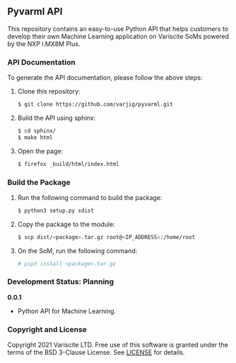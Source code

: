 ## Pyvarml API

This repository contains an easy-to-use Python API that helps customers to
develop their own Machine Learning application on Variscite SoMs powered by
the NXP i.MX8M Plus.

### API Documentation

To generate the API documentation, please follow the above steps:

1. Clone this repository:

    ```bash
    $ git clone https://github.com/varjig/pyvarml.git
    ```

2. Build the API using sphinx:

    ```bash
    $ cd sphinx/
    $ make html
    ```

3. Open the page:

    ```bash
    $ firefox _build/html/index.html
    ```

### Build the Package

1. Run the following command to build the package:

    ```bash
    $ python3 setup.py sdist
    ```

2. Copy the package to the module:

    ```bash
    $ scp dist/<package>.tar.gz root@<IP_ADDRESS>:/home/root
    ```

3. On the SoM, run the following command:

    ```bash
    # pip3 install <package>.tar.gz
    ```

### Development Status: Planning

**0.0.1**
- Python API for Machine Learning.
  
### Copyright and License

Copyright 2021 Variscite LTD. Free use of this software is granted under
the terms of the BSD 3-Clause License.
See [LICENSE](https://github.com/varijig/pyvarml/blob/master/LICENSE.md)
for details.
